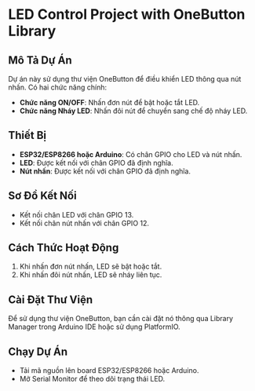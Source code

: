 # LED Control Project with OneButton Library

## Mô Tả Dự Án
Dự án này sử dụng thư viện OneButton để điều khiển LED thông qua nút nhấn. Có hai chức năng chính:
- **Chức năng ON/OFF**: Nhấn đơn nút để bật hoặc tắt LED.
- **Chức năng Nháy LED**: Nhấn đôi nút để chuyển sang chế độ nháy LED.

## Thiết Bị
- **ESP32/ESP8266 hoặc Arduino**: Có chân GPIO cho LED và nút nhấn.
- **LED**: Được kết nối với chân GPIO đã định nghĩa.
- **Nút nhấn**: Được kết nối với chân GPIO đã định nghĩa.

## Sơ Đồ Kết Nối
- Kết nối chân LED với chân GPIO 13.
- Kết nối chân nút nhấn với chân GPIO 12.

## Cách Thức Hoạt Động
1. Khi nhấn đơn nút nhấn, LED sẽ bật hoặc tắt.
2. Khi nhấn đôi nút nhấn, LED sẽ nháy liên tục.

## Cài Đặt Thư Viện
Để sử dụng thư viện OneButton, bạn cần cài đặt nó thông qua Library Manager trong Arduino IDE hoặc sử dụng PlatformIO.

## Chạy Dự Án
- Tải mã nguồn lên board ESP32/ESP8266 hoặc Arduino.
- Mở Serial Monitor để theo dõi trạng thái LED.

